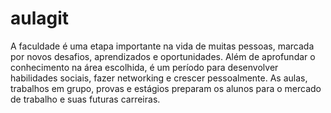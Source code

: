 # aulagit 
A faculdade é uma etapa importante na vida de muitas pessoas, marcada por novos desafios, aprendizados e oportunidades. Além de aprofundar o conhecimento na área escolhida, é um período para desenvolver habilidades sociais, fazer networking e crescer pessoalmente. As aulas, trabalhos em grupo, provas e estágios preparam os alunos para o mercado de trabalho e suas futuras carreiras.






